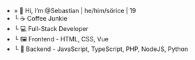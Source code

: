 - » 👋 Hi, I’m @Sebastian | he/him/sörice | 19 
- └ ☕ Coffee Junkie
- └ 💻 Full-Stack Developer
- └ 🖼 Frontend - HTML, CSS, Vue
- └ 🤖 Backend - JavaScript, TypeScript, PHP, NodeJS, Python
